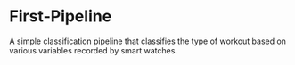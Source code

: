 # First-Pipeline

A simple classification pipeline that classifies the type of workout based on various variables recorded by smart watches.
